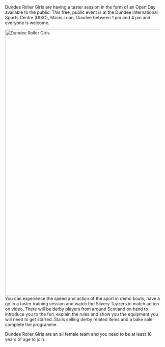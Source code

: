 <html><body><p>Dundee Roller Girls are having a taster session in the form of an Open Day available to the public. This free, public event is at the Dundee International Sports Centre (DISC), Mains Loan, Dundee between 1 pm and 4 pm and everyone is welcome.

<a href="http://scottishrollerderbyblog.com/2011/10/photo.jpg"><img class="alignnone size-full wp-image-405 aligncenter" title="Dundee Roller Girls Open Day" src="http://scottishrollerderbyblog.com/2011/10/photo.jpg" alt="Dundee Roller Girls" width="614" height="868"></a>
You can experience the speed and action of the sport in demo bouts, have a go in a taster training session and watch the Silvery Tayzers in match action on video. There will be derby players from around Scotland on hand to introduce you to the fun, explain the rules and show you the equipment you will need to get started. Stalls selling derby related items and a bake sale complete the programme.

Dundee Roller Girls are an all female team and you need to be at least 18 years of age to join.</p></body></html>

